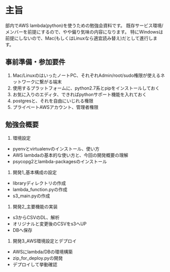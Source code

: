 # 主旨
部内でAWS lambda(python)を使うための勉強会資料です。
既存サービス環境/メンバーを前提にするので、やや偏り気味の内容になります。
特にWindowsは前提にしないので、Mac(もしくはLinuxなら適宜読み替え)だとして進行します。

## 事前準備・参加要件
1. Mac/LinuxのはいったノートPC、それぞれAdmin/root/sudo権限が使えるネットワークに繋がる端末
1. 使用するプラットフォームに、python2.7系とpipをインストールしておく
1. お気に入りのエディタ、できればpythonサポート機能を入れておく
1. postgresと、それを自由にいじれる権限
1. プライベートAWSアカウント、管理者権限

## 勉強会概要
1. 環境設定  
* pyenvとvirtualenvのインストール、使い方
* AWS lambdaの基本的な使い方と、今回の開発概要の理解
* psycopg2とlambda-packagesのインストール
1. 開発1_基本構成の設定
* libraryディレクトリの作成
* lambda_function.pyの作成
* s3_main.pyの作成
1. 開発2_主要機能の実装
* s3からCSVのDL、解析
* オリジナルと変更後のCSVをs3へUP
* DBへ保存
1. 開発3_AWS環境設定とデプロイ
* AWSにlambda/DBの環境構築
* zip_for_deploy.pyの開発
* デプロイして挙動確認

